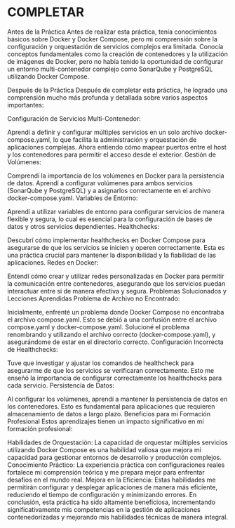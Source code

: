# COMPLETAR  
Antes de la Práctica
Antes de realizar esta práctica, tenía conocimientos básicos sobre Docker y Docker Compose, pero mi comprensión sobre la configuración y orquestación de servicios complejos era limitada. Conocía conceptos fundamentales como la creación de contenedores y la utilización de imágenes de Docker, pero no había tenido la oportunidad de configurar un entorno multi-contenedor complejo como SonarQube y PostgreSQL utilizando Docker Compose.

Después de la Práctica
Después de completar esta práctica, he logrado una comprensión mucho más profunda y detallada sobre varios aspectos importantes:

Configuración de Servicios Multi-Contenedor:

Aprendí a definir y configurar múltiples servicios en un solo archivo docker-compose.yaml, lo que facilita la administración y orquestación de aplicaciones complejas.
Ahora entiendo cómo mapear puertos entre el host y los contenedores para permitir el acceso desde el exterior.
Gestión de Volúmenes:

Comprendí la importancia de los volúmenes en Docker para la persistencia de datos. Aprendí a configurar volúmenes para ambos servicios (SonarQube y PostgreSQL) y a asignarlos correctamente en el archivo docker-compose.yaml.
Variables de Entorno:

Aprendí a utilizar variables de entorno para configurar servicios de manera flexible y segura, lo cual es esencial para la configuración de bases de datos y otros servicios dependientes.
Healthchecks:

Descubrí cómo implementar healthchecks en Docker Compose para asegurarse de que los servicios se inicien y operen correctamente. Esta es una práctica crucial para mantener la disponibilidad y la fiabilidad de las aplicaciones.
Redes en Docker:

Entendí cómo crear y utilizar redes personalizadas en Docker para permitir la comunicación entre contenedores, asegurando que los servicios puedan interactuar entre sí de manera efectiva y segura.
Problemas Solucionados y Lecciones Aprendidas
Problema de Archivo no Encontrado:

Inicialmente, enfrenté un problema donde Docker Compose no encontraba el archivo compose.yaml. Esto se debió a una confusión entre el archivo compose.yaml y docker-compose.yaml. Solucioné el problema renombrando y utilizando el archivo correcto (docker-compose.yaml), y asegurándome de estar en el directorio correcto.
Configuración Incorrecta de Healthchecks:

Tuve que investigar y ajustar los comandos de healthcheck para asegurarme de que los servicios se verificaran correctamente. Esto me enseñó la importancia de configurar correctamente los healthchecks para cada servicio.
Persistencia de Datos:

Al configurar los volúmenes, aprendí a mantener la persistencia de datos en los contenedores. Esto es fundamental para aplicaciones que requieren almacenamiento de datos a largo plazo.
Beneficios para mi Formación Profesional
Estos aprendizajes tienen un impacto significativo en mi formación profesional:

Habilidades de Orquestación: La capacidad de orquestar múltiples servicios utilizando Docker Compose es una habilidad valiosa que mejora mi capacidad para gestionar entornos de desarrollo y producción complejos.
Conocimiento Práctico: La experiencia práctica con configuraciones reales fortalece mi comprensión teórica y me prepara mejor para enfrentar desafíos en el mundo real.
Mejora en la Eficiencia: Estas habilidades me permitirán configurar y desplegar aplicaciones de manera más eficiente, reduciendo el tiempo de configuración y minimizando errores.
En conclusión, esta práctica ha sido altamente beneficiosa, incrementando significativamente mis competencias en la gestión de aplicaciones contenedorizadas y mejorando mis habilidades técnicas de manera integral.
